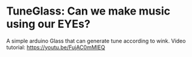 # TuneGlass: Can we make music using our EYEs?
A simple arduino Glass that can generate tune according to wink. 
Video tutorial: https://youtu.be/FujAC0mMIEQ
